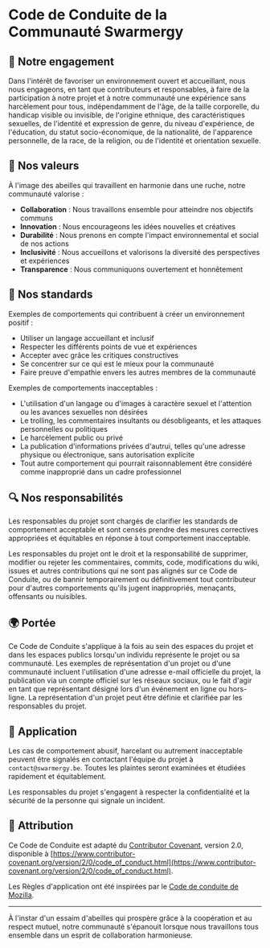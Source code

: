 # Code de Conduite de la Communauté Swarmergy

## 🐝 Notre engagement

Dans l'intérêt de favoriser un environnement ouvert et accueillant, nous nous engageons, en tant que contributeurs et responsables, à faire de la participation à notre projet et à notre communauté une expérience sans harcèlement pour tous, indépendamment de l'âge, de la taille corporelle, du handicap visible ou invisible, de l'origine ethnique, des caractéristiques sexuelles, de l'identité et expression de genre, du niveau d'expérience, de l'éducation, du statut socio-économique, de la nationalité, de l'apparence personnelle, de la race, de la religion, ou de l'identité et orientation sexuelle.

## 🌱 Nos valeurs

À l'image des abeilles qui travaillent en harmonie dans une ruche, notre communauté valorise :

- **Collaboration** : Nous travaillons ensemble pour atteindre nos objectifs communs
- **Innovation** : Nous encourageons les idées nouvelles et créatives
- **Durabilité** : Nous prenons en compte l'impact environnemental et social de nos actions
- **Inclusivité** : Nous accueillons et valorisons la diversité des perspectives et expériences
- **Transparence** : Nous communiquons ouvertement et honnêtement

## 📏 Nos standards

Exemples de comportements qui contribuent à créer un environnement positif :

- Utiliser un langage accueillant et inclusif
- Respecter les différents points de vue et expériences
- Accepter avec grâce les critiques constructives
- Se concentrer sur ce qui est le mieux pour la communauté
- Faire preuve d'empathie envers les autres membres de la communauté

Exemples de comportements inacceptables :

- L'utilisation d'un langage ou d'images à caractère sexuel et l'attention ou les avances sexuelles non désirées
- Le trolling, les commentaires insultants ou désobligeants, et les attaques personnelles ou politiques
- Le harcèlement public ou privé
- La publication d'informations privées d'autrui, telles qu'une adresse physique ou électronique, sans autorisation explicite
- Tout autre comportement qui pourrait raisonnablement être considéré comme inapproprié dans un cadre professionnel

## 🔍 Nos responsabilités

Les responsables du projet sont chargés de clarifier les standards de comportement acceptable et sont censés prendre des mesures correctives appropriées et équitables en réponse à tout comportement inacceptable.

Les responsables du projet ont le droit et la responsabilité de supprimer, modifier ou rejeter les commentaires, commits, code, modifications du wiki, issues et autres contributions qui ne sont pas alignés sur ce Code de Conduite, ou de bannir temporairement ou définitivement tout contributeur pour d'autres comportements qu'ils jugent inappropriés, menaçants, offensants ou nuisibles.

## 🌍 Portée

Ce Code de Conduite s'applique à la fois au sein des espaces du projet et dans les espaces publics lorsqu'un individu représente le projet ou sa communauté. Les exemples de représentation d'un projet ou d'une communauté incluent l'utilisation d'une adresse e-mail officielle du projet, la publication via un compte officiel sur les réseaux sociaux, ou le fait d'agir en tant que représentant désigné lors d'un événement en ligne ou hors-ligne. La représentation d'un projet peut être définie et clarifiée par les responsables du projet.

## 🚨 Application

Les cas de comportement abusif, harcelant ou autrement inacceptable peuvent être signalés en contactant l'équipe du projet à `contact@swarmergy.be`. Toutes les plaintes seront examinées et étudiées rapidement et équitablement.

Les responsables du projet s'engagent à respecter la confidentialité et la sécurité de la personne qui signale un incident.

## 📜 Attribution

Ce Code de Conduite est adapté du [Contributor Covenant](https://www.contributor-covenant.org), version 2.0, disponible à [https://www.contributor-covenant.org/version/2/0/code_of_conduct.html](https://www.contributor-covenant.org/version/2/0/code_of_conduct.html).

Les Règles d'application ont été inspirées par le [Code de conduite de Mozilla](https://github.com/mozilla/diversity).

---

À l'instar d'un essaim d'abeilles qui prospère grâce à la coopération et au respect mutuel, notre communauté s'épanouit lorsque nous travaillons tous ensemble dans un esprit de collaboration harmonieuse.
